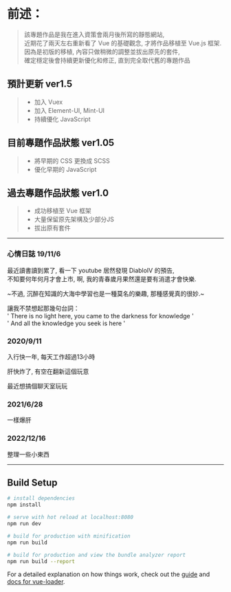 # 前述：

> 該專題作品是我在進入資策會兩月後所寫的靜態網站,  
> 近期花了兩天左右重新看了 Vue 的基礎觀念, 才將作品移植至 Vue.js 框架.  
> 因為是初版的移植, 內容只做稍微的調整並拔出原先的套件,  
> 確定穩定後會持續更新優化和修正, 直到完全取代舊的專題作品  


## 預計更新 ver1.5

> - 加入 Vuex  
> - 加入 Element-UI, Mint-UI
> - 持續優化 JavaScript    

## 目前專題作品狀態 ver1.05

> - 將早期的 CSS 更換成 SCSS
> - 優化早期的 JavaScript

## 過去專題作品狀態 ver1.0

> - 成功移植至 Vue 框架
> - 大量保留原先架構及少部分JS
> - 拔出原有套件





--------------------------------------------------------------
### 心情日誌 19/11/6 

最近讀書讀到累了, 看一下 youtube 居然發現 DiabloIV 的預告,  
不知要何年何月才會上市, 啊, 我的青春歲月果然還是要有消遣才會快樂.  

~不過, 沉醉在知識的大海中學習也是一種莫名的樂趣, 那種感覺真的很妙.~  

讓我不禁想起那幾句台詞：  
' There is no light here, you came to the darkness for knowledge '  
' And all the knowledge you seek is here '  

### 2020/9/11

入行快一年, 每天工作超過13小時

肝快炸了, 有空在翻新這個玩意

最近想搞個聊天室玩玩

### 2021/6/28

一樣爆肝

### 2022/12/16

整理一些小東西

--------------------------------------------------------------
## Build Setup

``` bash
# install dependencies
npm install

# serve with hot reload at localhost:8080
npm run dev

# build for production with minification
npm run build

# build for production and view the bundle analyzer report
npm run build --report
```

For a detailed explanation on how things work, check out the [guide](http://vuejs-templates.github.io/webpack/) and [docs for vue-loader](http://vuejs.github.io/vue-loader).
